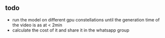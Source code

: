 ## todo 

- run the model on different gpu constellations until the generation time of the video is as at < 2min 
- calculate the cost of it and share it in the whatsapp group